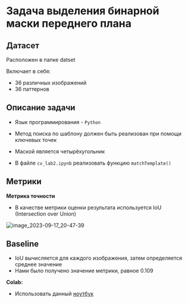 #  Задача выделения бинарной маски переднего плана
## Датасет
Расположен в папке datset

Включает в себя:
* 36 различных изображений
* 36 паттернов 

## Описание задачи
* Язык программирования - `Python`
* Метод поиска по шаблону должен быть реализован при помощи ключевых точек
* Маской является четырёхугольник 

* В файле `cv_lab2.ipynb` реализовать функцию `matchTemplate()`

## Метрики
**Метрика точности**
* В качестве метрики оценки результата используется IoU (Intersection over Union)

![image_2023-09-17_20-47-39](https://learnopencv.com/wp-content/uploads/2022/12/feature-image-iou-1-1024x292.jpg)

## Baseline
* IoU вычисляется для каждого изображения, затем определяется среднее значение
* Нами было получено значение метрики, равное 0.109



**Colab:**
* Использовать данный [ноутбук](https://colab.research.google.com/drive/1_UEDcEHm3FgnuMdte1ll98bF5MBQ2sjI?usp=sharing)

